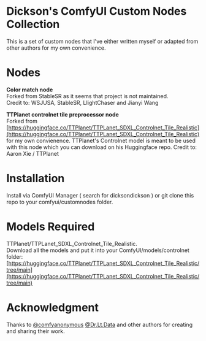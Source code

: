 # Dickson's ComfyUI Custom Nodes Collection

This is a set of custom nodes that I've either written myself or adapted from other authors for my own convenience.


# Nodes

**Color match node**  
Forked from StableSR as it seems that project is not maintained.  
Credit to: WSJUSA, StableSR, LIightChaser and Jianyi Wang  
  
**TTPlanet controlnet tile preprocessor node**  
Forked from [https://huggingface.co/TTPlanet/TTPLanet_SDXL_Controlnet_Tile_Realistic](https://huggingface.co/TTPlanet/TTPLanet_SDXL_Controlnet_Tile_Realistic) for my own convienence.
TTPlanet's Controlnet model is meant to be used with this node which you can download on his Huggingface repo.
Credit to: Aaron Xie / TTPlanet  
  


# Installation
Install via ComfyUI Manager ( search for dicksondickson ) or git clone this repo to your comfyui/customnodes folder.
  


# Models Required
TTPlanet/TTPLanet_SDXL_Controlnet_Tile_Realistic.  
Download all the models and put it into your ComfyUI/models/controlnet folder:  
[https://huggingface.co/TTPlanet/TTPLanet_SDXL_Controlnet_Tile_Realistic/tree/main](https://huggingface.co/TTPlanet/TTPLanet_SDXL_Controlnet_Tile_Realistic/tree/main)  
  

  

# Acknowledgment

Thanks to [@comfyanonymous](https://github.com/comfyanonymous) [@Dr.Lt.Data](https://github.com/ltdrdata) and other authors for creating and sharing their work.



